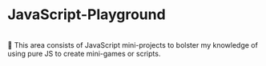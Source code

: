 # JavaScript-Playground
<br>
🚀 This area consists of JavaScript mini-projects to bolster my knowledge of using pure JS to create mini-games or scripts.
